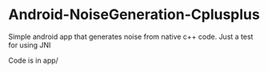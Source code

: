 # Android-NoiseGeneration-Cplusplus
 Simple android app that generates noise from native c++ code. Just a test for using JNI
 
 
 Code is in app/
